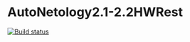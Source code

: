 # AutoNetology2.1-2.2HWRest
[![Build status](https://ci.appveyor.com/api/projects/status/gr6vp06wcp8lnolj?svg=true)](https://ci.appveyor.com/project/ShuklinaValeriya/autonetology2-1-2-2hwrest)
